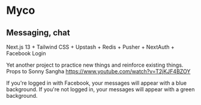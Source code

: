 # Myco

## Messaging, chat

Next.js 13 + Tailwind CSS + Upstash + Redis + Pusher + NextAuth + Facebook Login

Yet another project to practice new things and reinforce existing things. Props to Sonny Sangha https://www.youtube.com/watch?v=T2jKJF4BZOY

If you're logged in with Facebook, your messages will appear with a blue background.
If you're not logged in, your messages will appear with a green background.
